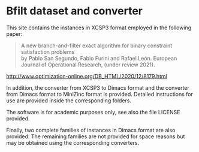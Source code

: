 # Bfilt dataset and converter

This site contains the instances in XCSP3 format employed in the following paper:

> A new branch-and-filter exact algorithm for binary constraint satisfaction problems  
by Pablo San Segundo, Fabio Furini and Rafael León. European Journal of Operational Research, (under review 2021).

http://www.optimization-online.org/DB_HTML/2020/12/8179.html

In addition, the converter from XCSP3  to Dimacs format and the converter from Dimacs format to MiniZinc format is provided. Detailed instructions for use are provided inside the corresponding folders.

The software is for academic purposes only, see also the file LICENSE  provided.

Finally, two complete families of instances in Dimacs format are also provided. The remaining families are not provided for space reasons but may be obtained using the corresponding converters.
